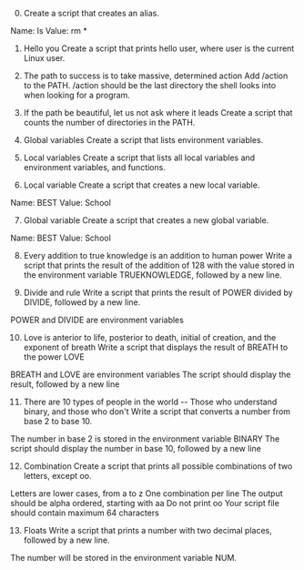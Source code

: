 0. <o>Create a script that creates an alias.

Name: ls
Value: rm *

1. Hello you
Create a script that prints hello user, where user is the current Linux user.

2. The path to success is to take massive, determined action
Add /action to the PATH. /action should be the last directory the shell looks into when looking for a program.

3. If the path be beautiful, let us not ask where it leads
Create a script that counts the number of directories in the PATH.

4. Global variables
Create a script that lists environment variables.

5. Local variables
Create a script that lists all local variables and environment variables, and functions.

6. Local variable
Create a script that creates a new local variable.

Name: BEST
Value: School

7. Global variable
Create a script that creates a new global variable.

Name: BEST
Value: School

8. Every addition to true knowledge is an addition to human power
Write a script that prints the result of the addition of 128 with the value stored in the environment variable TRUEKNOWLEDGE, followed by a new line.

9. Divide and rule
Write a script that prints the result of POWER divided by DIVIDE, followed by a new line.

POWER and DIVIDE are environment variables

10. Love is anterior to life, posterior to death, initial of creation, and the exponent of breath
Write a script that displays the result of BREATH to the power LOVE

BREATH and LOVE are environment variables
The script should display the result, followed by a new line

11. There are 10 types of people in the world -- Those who understand binary, and those who don't
Write a script that converts a number from base 2 to base 10.

The number in base 2 is stored in the environment variable BINARY
The script should display the number in base 10, followed by a new line

12. Combination
Create a script that prints all possible combinations of two letters, except oo.

Letters are lower cases, from a to z
One combination per line
The output should be alpha ordered, starting with aa
Do not print oo
Your script file should contain maximum 64 characters

13. Floats
Write a script that prints a number with two decimal places, followed by a new line.

The number will be stored in the environment variable NUM.
